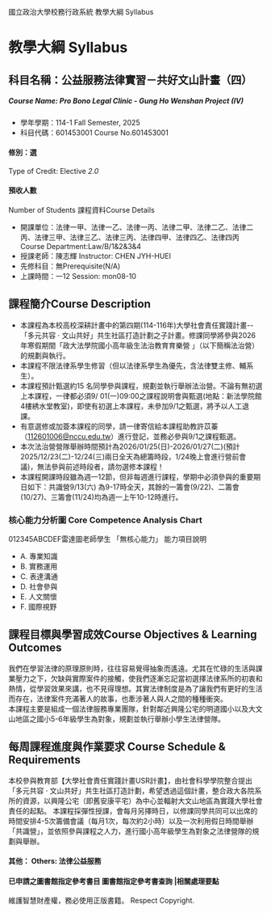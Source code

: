 國立政治大學校務行政系統 教學大綱 Syllabus
# 教學大綱 Syllabus
##  科目名稱：公益服務法律實習－共好文山計畫（四）
#####  Course Name: Pro Bono Legal Clinic - Gung Ho Wenshan Project (IV)
  * 學年學期：114-1 Fall Semester, 2025 
  * 科目代碼：601453001 Course No.601453001
#### 修別：選
Type of Credit: Elective 
_2.0_
#### 預收人數
Number of Students
課程資料Course Details
  * 開課單位：法律一甲、法律一乙、法律一丙、法律二甲、法律二乙、法律二丙、法律三甲、法律三乙、法律三丙、法律四甲、法律四乙、法律四丙 Course Department:Law/B/1&2&3&4 
  * 授課老師：陳志輝 Instructor: CHEN JYH-HUEI 
  * 先修科目：無Prerequisite(N/A)
  * 上課時間：一12 Session: mon08-10
##  課程簡介Course Description
  * 本課程為本校高校深耕計畫中的第四期(114-116年)大學社會責任實踐計畫--「多元共容 ‧ 文山共好」共生社區打造計劃之子計畫。修課同學將參與2026年寒假期間「政大法學院國小高年級生法治教育育樂營 」（以下簡稱法治營）的規劃與執行。
  * 本課程不限法律系學生修習（但以法律系學生為優先，含法律雙主修、輔系生）。
  * 本課程預計甄選約15 名同學參與課程，規劃並執行舉辦法治營。不論有無初選上本課程，一律都必須9/ 01(一)09:00之課程說明會與甄選(地點：新法學院館4樓綉水堂教室)，即使有初選上本課程，未參加9/1之甄選，將予以人工退課。
  * 有意選修或加簽本課程的同學，請一律寄信給本課程助教許苡蓁（112601006@nccu.edu.tw）進行登記，並務必參與9/1之課程甄選。
  * 本次法治營營隊舉辦時間預計為2026/01/25(日)-2026/01/27(二)(預計2025/12/23(二)-12/24(三)兩日全天為總籌時段，1/24晚上會進行營前會議)，無法參與前述時段者，請勿選修本課程！
  * 本課程開課時段雖為週一12節，但非每週進行課程，學期中必須參與的重要期日如下：共識營9/13(六) 為9-17時全天，其餘的一籌會(9/22)、二籌會(10/27)、三籌會(11/24)均為週一上午10-12時進行。
###  核心能力分析圖 Core Competence Analysis Chart
012345ABCDEF雷達圖老師學生
「無核心能力」 
能力項目說明
  * A. 專業知識
  * B. 實務運用
  * C. 表達溝通
  * D. 社會參與
  * E. 人文關懷
  * F. 國際視野
##  課程目標與學習成效Course Objectives & Learning Outcomes 
我們在學習法律的原理原則時，往往容易覺得抽象而遙遠。尤其在忙碌的生活與課業壓力之下，欠缺與實際案件的接觸，使我們逐漸忘記當初選擇法律系所的初衷和熱情，從學習效果來講，也不見得理想。其實法律制度是為了讓我們有更好的生活而存在，法律案件充滿著人的故事，也牽涉著人與人之間的種種衝突。   
本課程主要是組成一個法律服務專業團隊，針對鄰近興隆公宅的明道國小以及大文山地區之國小5-6年級學生為對象，規劃並執行舉辦小學生法律營隊。
##  每周課程進度與作業要求 Course Schedule & Requirements
本校參與教育部【大學社會責任實踐計畫USR計畫】，由社會科學學院整合提出「多元共容 ‧ 文山共好」共生社區打造計劃，希望透過這個計畫，整合政大各院系所的資源，以興隆公宅（即舊安康平宅）為中心並輻射大文山地區為實踐大學社會責任的起點。
本課程採彈性授課，會每月另擇時日，以修課同學共同可以出席的時間安排4-5次籌備會議（每月1次，每次約2小時）以及一次利用假日時間舉辦「共識營」，並依照參與課程之人力，進行國小高年級學生為對象之法律營隊的規劃與舉辦。
####  其他： Others: 法律公益服務 
####  已申請之圖書館指定參考書目  圖書館指定參考書查詢 |相關處理要點
維護智慧財產權，務必使用正版書籍。 Respect Copyright.
